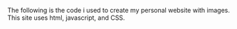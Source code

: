 The following is the code i used to create my personal website with images. This site uses html, javascript, and CSS. 
